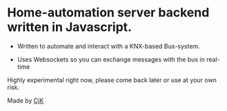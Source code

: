 # Home-automation server backend written in Javascript.

- Written to automate and interact with a KNX-based Bus-system.

- Uses Websockets so you can exchange messages with the bus in real-time

Highly experimental right now, please come back later or use at your own risk.

Made by [CjK](https://twitter.com/cjk)
